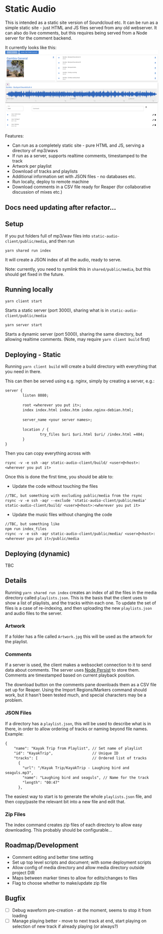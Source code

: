 # Static Audio

This is intended as a static site version of Soundcloud etc. It can be run as a simple static site - just HTML and JS files served from any old webserver. It can also do live comments, but this requires being served from a Node server for the comment backend. 

It currently looks like this:
![Screenshot](doc/screenshot.png)

Features:
- Can run as a completely static site - pure HTML and JS, serving a directory of mp3/wavs
- If run as a server, supports realtime comments, timestamped to the track
- Artwork per playlist
- Download of tracks and playlists
- Additional information set with JSON files - no databases etc.
- Run locally, deploy to remote machine
- Download comments in a CSV file ready for Reaper (for collaborative discussion of mixes etc.)

## Docs need updating after refactor...

## Setup

If you put folders full of mp3/wav files into `static-audio-client/public/media`, and then run
```
yarn shared run index
```
It will create a JSON index of all the audio, ready to serve.

Note: currently, you need to symlink this in `shared/public/media`, but this should get fixed in the future.

## Running locally 

```
yarn client start
```

Starts a static server (port 3000), sharing what is in `static-audio-client/public/media`

```
yarn server start
```
Starts a dynamic server (port 5000), sharing the same directory, but allowing realtime comments. (Note, may require `yarn client build` first)


## Deploying - Static
Running `yarn client build` will create a build directory with everything that you need in there.

This can then be served using e.g. nginx, simply by creating a server, e.g.:
```
server {
        listen 8080;

        root <wherever you put it>;
        index index.html index.htm index.nginx-debian.html;

        server_name <your server names>;

        location / {
                try_files $uri $uri.html $uri/ /index.html =404;
        }
}
```

Then you can copy everything across with
```
rsync -v -e ssh -aqr static-audio-client/build/ <user>@<host>:<wherever you put it>
```

Once this is done the first time, you should be able to:
- Update the code without touching the files
```
//TBC, but something with excluding public/media from the rsync
rsync -v -e ssh -aqr --exclude 'static-audio-client/public/media' static-audio-client/build/ <user>@<host>:<wherever you put it>
```
- Update the music files without changing the code
```
//TBC, but something like
npm run index_files
rsync -v -e ssh -aqr static-audio-client/public/media/ <user>@<host>:<wherever you put it>/public/media
```

## Deploying (dynamic)
TBC

## Details

Running `yarn shared run index` creates an index of all the files in the media directory called `playlists.json`. This is the basis that the client uses to show a list of playlists, and the tracks within each one. To update the set of files is a case of re-indexing, and then uploading the new `playlists.json` and audio files to the server.

### Artwork

If a folder has a file called `Artwork.jpg` this will be used as the artwork for the playlist.

### Comments
If a server is used, the client makes a websocket connection to it to send data about comments. The server uses [Node Persist](https://github.com/simonlast/node-persist) to store them. Comments are timestamped based on current playback position.

The download button on the comments pane downloads them as a CSV file set up for Reaper. Using the Import Regions/Markers command should work, but it hasn't been tested much, and special characters may be a problem.

### JSON Files
If a directory has a `playlist.json`, this will be used to describe what is in there, in order to allow ordering of tracks or naming beyond file names. Example:
```
{
    "name": "Kayak Trip from Playlist", // Set name of playlist
    "id": "KayakTrip",                  // Unique ID
    "tracks": [                         // Ordered list of tracks
      {
        "url": "/Kayak Trip/KayakTrip - Laughing bird and seaguls.mp3",
        "name": "Laughing bird and seaguls", // Name for the track
        "length": "00:47"
      },
```
The easiest way to start is to generate the whole `playlists.json` file, and then copy/paste the relevant bit into a new file and edit that.

### Zip Files

The index command creates zip files of each directory to allow easy downloading. This probably should be configurable...

## Roadmap/Development
- Comment editing and better time setting
- Set up top level scripts and document; with some deployment scripts
- Allow config of media directory and allow media directory outside project DIR
- Maps between marker times to allow for edits/changes to files
- Flag to choose whether to make/update zip file

## Bugfix
- [ ] Debug waveform pre-creation - at the moment, seems to stop it from loading
- [ ] Manage playing better - move to next track at end, start playing on selection of new track if already playing (or always?)
